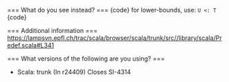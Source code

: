 === What do you see instead? ===
{code}
for lower-bounds, use: `U <: T`
{code}

=== Additional information ===
https://lampsvn.epfl.ch/trac/scala/browser/scala/trunk/src//library/scala/Predef.scala#L341

=== What versions of the following are you using? ===
  - Scala: trunk
(In r24409) Closes SI-4314
